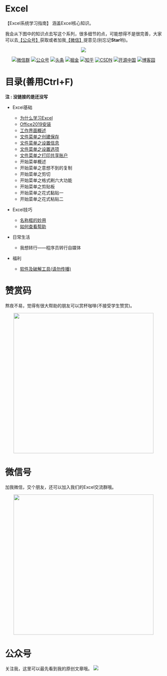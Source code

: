 # Excel
【Excel系统学习指南】 涵盖Excel核心知识。


我会从下图中的知识点去写这个系列，很多细节的点，可能想得不是很完善，大家可以去[【公众号】](#公众号)获取或者加我[【微信】](#微信)提意见(别忘记**Star**哟)。

<p align="center">
    <a href="https://github.com/hugogoos/Excel" target="_blank">
        <img src="https://tva1.sinaimg.cn/large/9f276dcbgy1gk9y59kcvhj20c80c8abr.jpg" width=""/>
    </a>
</p>


<p align="center">
  <a href="#微信"><img src="https://img.shields.io/badge/weChat-微信群-blue.svg" alt="微信群"></a>
  <a href="#公众号"><img src="https://img.shields.io/badge/公众号-亦心Excel-lightgrey.svg" alt="公众号"></a>
  <a href="https://www.toutiao.com/c/user/token/MS4wLjABAAAAglpgOCuXZXXyifatKX4HTiUdge6AS_TLNucazVkphrg/"><img src="https://img.shields.io/badge/toutiao-头条-9cf" alt="头条"></a>
  <a href="https://juejin.im/user/2330620383998413"><img src="https://img.shields.io/badge/juejin-掘金-blue.svg" alt="掘金"></a>
  <a href="https://www.zhihu.com/people/hugogoos"><img src="https://img.shields.io/badge/zhihu-知乎-informational" alt="知乎"></a>
  <a href="https://me.csdn.net/zhulianfang1991"><img src="https://img.shields.io/badge/csdn-CSDN-red.svg" alt="CSDN"></a>
  <a href="https://my.oschina.net/u/4767676"><img src="https://img.shields.io/badge/oschina-开源中国-green" alt="开源中国"></a>
  <a href="https://www.cnblogs.com/hugogoos"><img src="https://img.shields.io/badge/cnblogs-博客园-important.svg" alt="博客园"></a>
</p>

# 目录(善用Ctrl+F)

**注 : 没链接的是还没写**

- Excel基础

  - [为什么学习Excel](https://mp.weixin.qq.com/s/HVGlet7YHOgX22x_fsPg7g)
  - [Office2019安装](https://mp.weixin.qq.com/s/9GZFBB8B7w0JA_VdoJBp9w)
  - [工作界面概述](https://mp.weixin.qq.com/s/IrZXnvhrmgdXmyfpgUMYmA)
  - [文件菜单之创建保存](https://mp.weixin.qq.com/s/YvQ8gEd-ziBcVP8uZB1ovA)
  - [文件菜单之设置信息](https://mp.weixin.qq.com/s/uRwcXIeWLmCvoCzHVv0iEQ)
  - [文件菜单之设置选项](https://mp.weixin.qq.com/s/Gy890lX4bPLgyHgT-MbjYQ)
  - [文件菜单之打印共享账户](https://mp.weixin.qq.com/s/pwkUP6i9aV1aNsQR96hRIQ)
  - 开始菜单概述
  - 开始菜单之意想不到的复制
  - 开始菜单之剪切
  - 开始菜单之格式刷六大功能
  - 开始菜单之剪贴板
  - 开始菜单之花式黏贴一
  - 开始菜单之花式粘贴二
  
- Excel技巧

  - [名称框的妙用](https://mp.weixin.qq.com/s/S0YI_Nq3c9nze5SlkoE2zw)
  - [如何查看帮助](https://mp.weixin.qq.com/s/udvURQB4LfnSBHCK7qF_UQ)
  
- 日常生活
  
  - 我想转行——程序员转行自媒体
- 福利<a name="福利"></a>
  - [软件及破解工具(请勿传播)](https://github.com/hugogoos/Excel/blob/main/docs/%E8%B5%84%E6%96%99/%E8%BD%AF%E4%BB%B6.md)
  

# 赞赏码

熬夜不易，觉得有很大帮助的朋友可以赏杯咖啡(不接受学生赞赏)。
<p align="center">
    <img src="https://tva1.sinaimg.cn/large/9f276dcbgy1gk7d7hhblqj20st0st3ze.jpg" width="450px">
</p>


# 微信号

加我微信，交个朋友，还可以加入我们的Excel交流群哦。
<a name="微信"></a>

<p align="center">
    <img src="https://tva1.sinaimg.cn/large/9f276dcbgy1gk7gell6haj20e80e8aai.jpg" width="450px">
</p>

# 公众号

关注我，这里可以最先看到我的原创文章哦。
<a name="公众号"></a>
![](https://tva1.sinaimg.cn/large/9f276dcbgy1gk7g7uhxgcj215u0u01is.jpg)